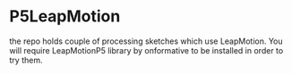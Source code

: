 P5LeapMotion
============

the repo holds couple of processing sketches which use LeapMotion. You will require LeapMotionP5 library by onformative to be installed in order to try them.